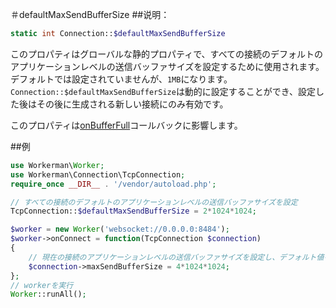＃defaultMaxSendBufferSize
##说明：
```php
static int Connection::$defaultMaxSendBufferSize
```

このプロパティはグローバルな静的プロパティで、すべての接続のデフォルトのアプリケーションレベルの送信バッファサイズを設定するために使用されます。デフォルトでは設定されていませんが、```1MB```になります。 ```Connection::$defaultMaxSendBufferSize```は動的に設定することができ、設定した後はその後に生成される新しい接続にのみ有効です。

このプロパティは[onBufferFull](../worker/on-buffer-full.md)コールバックに影響します。

##例

```php
use Workerman\Worker;
use Workerman\Connection\TcpConnection;
require_once __DIR__ . '/vendor/autoload.php';

// すべての接続のデフォルトのアプリケーションレベルの送信バッファサイズを設定
TcpConnection::$defaultMaxSendBufferSize = 2*1024*1024;

$worker = new Worker('websocket://0.0.0.0:8484');
$worker->onConnect = function(TcpConnection $connection)
{
    // 現在の接続のアプリケーションレベルの送信バッファサイズを設定し、デフォルト値を上書きします
    $connection->maxSendBufferSize = 4*1024*1024;
};
// workerを実行
Worker::runAll();
```
